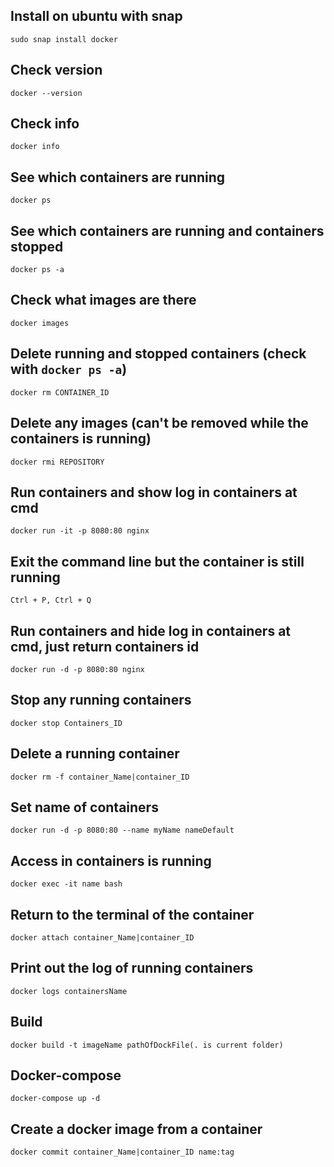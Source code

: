 ## Install on ubuntu with snap
```
sudo snap install docker 
```
## Check version
```
docker --version
```

## Check info
```
docker info
```

## See which containers are running
```
docker ps
```
## See which containers are running and containers stopped
```
docker ps -a
```

## Check what images are there
```
docker images
```

## Delete running and stopped containers (check with `docker ps -a`)
```
docker rm CONTAINER_ID
```

## Delete any images (can't be removed while the containers is running)
```
docker rmi REPOSITORY
```

## Run containers and show log in containers at cmd
```
docker run -it -p 8080:80 nginx
```
## Exit the command line but the container is still running
```
Ctrl + P, Ctrl + Q
```
## Run containers and hide log in containers at cmd, just return containers id
```
docker run -d -p 8080:80 nginx
```

## Stop any running containers 
```
docker stop Containers_ID
```
## Delete a running container
```
docker rm -f container_Name|container_ID
```

## Set name of containers
```
docker run -d -p 8080:80 --name myName nameDefault
```
## Access in containers is running
```
docker exec -it name bash
```
## Return to the terminal of the container
```
docker attach container_Name|container_ID
```

## Print out the log of running containers
```
docker logs containersName
```
## Build
```
docker build -t imageName pathOfDockFile(. is current folder)
```
## Docker-compose
```
docker-compose up -d
```
## Create a docker image from a container
```
docker commit container_Name|container_ID name:tag
```